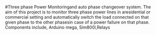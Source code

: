 #Three phase Power Monitoringand auto phase changeover system. 
The aim of this project is to monitor three phase power lines in aresidential or commercial setting and automatically switch the load connected on that given phase to the other phasesin case of a power failure on that phase. 
Components include, Arduino mega, Sim800l,Relays
